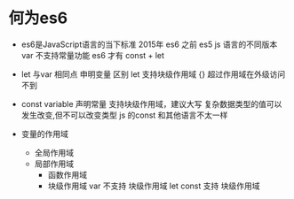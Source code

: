  # 何为es6

  - es6是JavaScript语言的当下标准
    2015年 es6
    之前 es5
    js 语言的不同版本
    var 不支持常量功能
    es6 才有 const + let

  - let 与var
    相同点 申明变量
    区别 let 支持块级作用域 {} 超过作用域在外级访问不到

  - const variable
    声明常量 支持块级作用域，建议大写
    复杂数据类型的值可以发生改变,但不可以改变类型
    js 的const 和其他语言不太一样

  - 变量的作用域
    - 全局作用域
    - 局部作用域
      - 函数作用域
      - 块级作用域
        var 不支持 块级作用域
        let const 支持 块级作用域